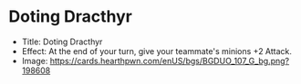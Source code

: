 # Doting Dracthyr
- Title:  Doting Dracthyr
- Effect:  At the end of your turn, give your teammate's minions +2 Attack.
- Image:  https://cards.hearthpwn.com/enUS/bgs/BGDUO_107_G_bg.png?198608
